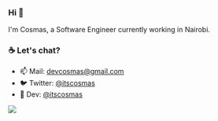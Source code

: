 ### Hi 👋

I'm Cosmas, a Software Engineer currently working in Nairobi.

<!--
**ItsCosmas/ItsCosmas** is a ✨ _special_ ✨ repository because its `README.md` (this file) appears on your GitHub profile.
-->
### ☕ Let's chat?
- 📫 Mail: devcosmas@gmail.com
- 🐦 Twitter: [@itscosmas](https://twitter.com/itscosmas)
- 📖 Dev: [@itscosmas](https://dev.to/itscosmas)

<img src="https://github-readme-stats.vercel.app/api?username=ItsCosmas&&show_icons=true&title_color=ffffff&icon_color=bb2acf&text_color=daf7dc&bg_color=191919">
